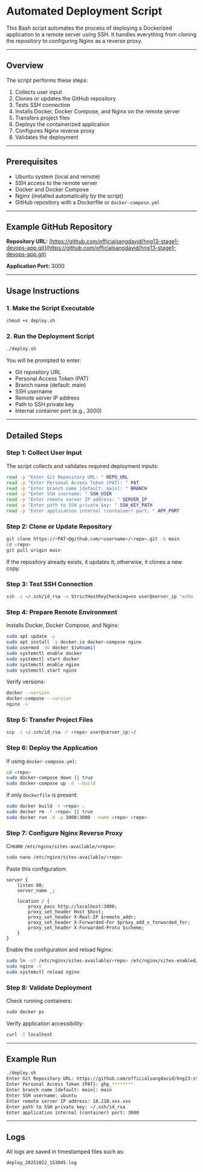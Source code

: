# Automated Deployment Script

This Bash script automates the process of deploying a Dockerized application to a remote server using SSH. It handles everything from cloning the repository to configuring Nginx as a reverse proxy.

---

## Overview

The script performs these steps:

1. Collects user input
2. Clones or updates the GitHub repository
3. Tests SSH connection
4. Installs Docker, Docker Compose, and Nginx on the remote server
5. Transfers project files
6. Deploys the containerized application
7. Configures Nginx reverse proxy
8. Validates the deployment

---

## Prerequisites

- Ubuntu system (local and remote)
- SSH access to the remote server
- Docker and Docker Compose
- Nginx (installed automatically by the script)
- GitHub repository with a Dockerfile or `docker-compose.yml`

---

## Example GitHub Repository

**Repository URL:**
[https://github.com/officialsangdavid/hng13-stage1-devops-app.git](https://github.com/officialsangdavid/hng13-stage1-devops-app.git)

**Application Port:**
3000

---

## Usage Instructions

### 1. Make the Script Executable

```bash
chmod +x deploy.sh
```

### 2. Run the Deployment Script

```bash
./deploy.sh
```

You will be prompted to enter:

- Git repository URL
- Personal Access Token (PAT)
- Branch name (default: main)
- SSH username
- Remote server IP address
- Path to SSH private key
- Internal container port (e.g., 3000)

---

## Detailed Steps

### Step 1: Collect User Input

The script collects and validates required deployment inputs:

```bash
read -p "Enter Git Repository URL: " REPO_URL
read -p "Enter Personal Access Token (PAT): " PAT
read -p "Enter branch name [default: main]: " BRANCH
read -p "Enter SSH username: " SSH_USER
read -p "Enter remote server IP address: " SERVER_IP
read -p "Enter path to SSH private key: " SSH_KEY_PATH
read -p "Enter application internal (container) port: " APP_PORT
```

### Step 2: Clone or Update Repository

```bash
git clone https://<PAT>@github.com/<username>/<repo>.git -b main
cd <repo>
git pull origin main
```

If the repository already exists, it updates it; otherwise, it clones a new copy.

### Step 3: Test SSH Connection

```bash
ssh -i ~/.ssh/id_rsa -o StrictHostKeyChecking=no user@server_ip "echo 'SSH connection successful'"
```

### Step 4: Prepare Remote Environment

Installs Docker, Docker Compose, and Nginx:

```bash
sudo apt update -y
sudo apt install -y docker.io docker-compose nginx
sudo usermod -aG docker $(whoami)
sudo systemctl enable docker
sudo systemctl start docker
sudo systemctl enable nginx
sudo systemctl start nginx
```

Verify versions:

```bash
docker --version
docker-compose --version
nginx -v
```

### Step 5: Transfer Project Files

```bash
scp -i ~/.ssh/id_rsa -r <repo> user@server_ip:~/
```

### Step 6: Deploy the Application

If using `docker-compose.yml`:

```bash
cd <repo>
sudo docker-compose down || true
sudo docker-compose up -d --build
```

If only `Dockerfile` is present:

```bash
sudo docker build -t <repo> .
sudo docker rm -f <repo> || true
sudo docker run -d -p 3000:3000 --name <repo> <repo>
```

### Step 7: Configure Nginx Reverse Proxy

Create `/etc/nginx/sites-available/<repo>`:

```bash
sudo nano /etc/nginx/sites-available/<repo>
```

Paste this configuration:

```nginx
server {
    listen 80;
    server_name _;

    location / {
        proxy_pass http://localhost:3000;
        proxy_set_header Host $host;
        proxy_set_header X-Real-IP $remote_addr;
        proxy_set_header X-Forwarded-For $proxy_add_x_forwarded_for;
        proxy_set_header X-Forwarded-Proto $scheme;
    }
}
```

Enable the configuration and reload Nginx:

```bash
sudo ln -sf /etc/nginx/sites-available/<repo> /etc/nginx/sites-enabled/
sudo nginx -t
sudo systemctl reload nginx
```

### Step 8: Validate Deployment

Check running containers:

```bash
sudo docker ps
```

Verify application accessibility:

```bash
curl -I localhost
```

---

## Example Run

```bash
./deploy.sh
Enter Git Repository URL: https://github.com/officialsangdavid/hng13-stage1-devops-app.git
Enter Personal Access Token (PAT): ghp_********
Enter branch name [default: main]: main
Enter SSH username: ubuntu
Enter remote server IP address: 18.210.xxx.xxx
Enter path to SSH private key: ~/.ssh/id_rsa
Enter application internal (container) port: 3000
```

---

## Logs

All logs are saved in timestamped files such as:

```
deploy_20251022_153045.log
```
